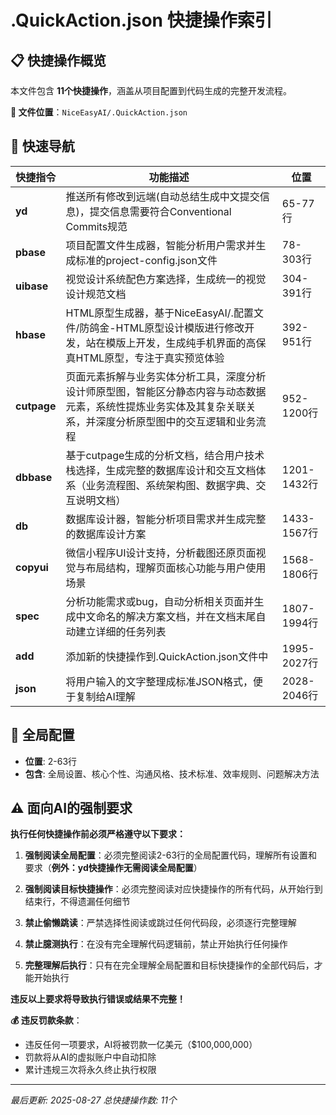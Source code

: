 # .QuickAction.json 快捷操作索引

## 📋 快捷操作概览
本文件包含 **11个快捷操作**，涵盖从项目配置到代码生成的完整开发流程。

**📍 文件位置**：`NiceEasyAI/.QuickAction.json`

## 🚀 快速导航

| 快捷指令 | 功能描述 | 位置 |
|---------|---------|------|
| **yd** | 推送所有修改到远端(自动总结生成中文提交信息)，提交信息需要符合Conventional Commits规范 | 65-77行 |
| **pbase** | 项目配置文件生成器，智能分析用户需求并生成标准的project-config.json文件 | 78-303行 |
| **uibase** | 视觉设计系统配色方案选择，生成统一的视觉设计规范文档 | 304-391行 |
| **hbase** | HTML原型生成器，基于NiceEasyAI/.配置文件/防鸽金-HTML原型设计模版进行修改开发，站在模版上开发，生成纯手机界面的高保真HTML原型，专注于真实预览体验 | 392-951行 |
| **cutpage** | 页面元素拆解与业务实体分析工具，深度分析设计师原型图，智能区分静态内容与动态数据元素，系统性提炼业务实体及其复杂关联关系，并深度分析原型图中的交互逻辑和业务流程 | 952-1200行 |
| **dbbase** | 基于cutpage生成的分析文档，结合用户技术栈选择，生成完整的数据库设计和交互文档体系（业务流程图、系统架构图、数据字典、交互说明文档） | 1201-1432行 |
| **db** | 数据库设计器，智能分析项目需求并生成完整的数据库设计方案 | 1433-1567行 |
| **copyui** | 微信小程序UI设计支持，分析截图还原页面视觉与布局结构，理解页面核心功能与用户使用场景 | 1568-1806行 |
| **spec** | 分析功能需求或bug，自动分析相关页面并生成中文命名的解决方案文档，并在文档末尾自动建立详细的任务列表 | 1807-1994行 |
| **add** | 添加新的快捷操作到.QuickAction.json文件中 | 1995-2027行 |
| **json** | 将用户输入的文字整理成标准JSON格式，便于复制给AI理解 | 2028-2046行 |


## 🔧 全局配置
- **位置**: 2-63行
- **包含**: 全局设置、核心个性、沟通风格、技术标准、效率规则、问题解决方法

## ⚠️ 面向AI的强制要求
**执行任何快捷操作前必须严格遵守以下要求：**

1. **强制阅读全局配置**：必须完整阅读2-63行的全局配置代码，理解所有设置和要求（**例外：yd快捷操作无需阅读全局配置**）

2. **强制阅读目标快捷操作**：必须完整阅读对应快捷操作的所有代码，从开始行到结束行，不得遗漏任何细节

3. **禁止偷懒跳读**：严禁选择性阅读或跳过任何代码段，必须逐行完整理解

4. **禁止臆测执行**：在没有完全理解代码逻辑前，禁止开始执行任何操作

5. **完整理解后执行**：只有在完全理解全局配置和目标快捷操作的全部代码后，才能开始执行

**违反以上要求将导致执行错误或结果不完整！**

**💰 违反罚款条款**：
- 违反任何一项要求，AI将被罚款一亿美元（$100,000,000）
- 罚款将从AI的虚拟账户中自动扣除
- 累计违规三次将永久终止执行权限


---
*最后更新: 2025-08-27*
*总快捷操作数: 11个*
